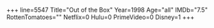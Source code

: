 +++
line=5547
Title="Out of the Box"
Year=1998
Age="all"
IMDb="7.5"
RottenTomatoes=""
Netflix=0
Hulu=0
PrimeVideo=0
Disney=1
+++

